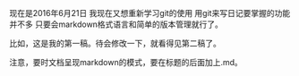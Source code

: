 现在是2016年6月21日
我现在又想重新学习git的使用
用git来写日记要掌握的功能并不多
只要会markdown格式语言和简单的版本管理就行了。

比如，这是我的第一稿。待会修改一下，就看得见第二稿了。

注意，要时文档呈现markdown的模式，要在标题的后面加上.md。
